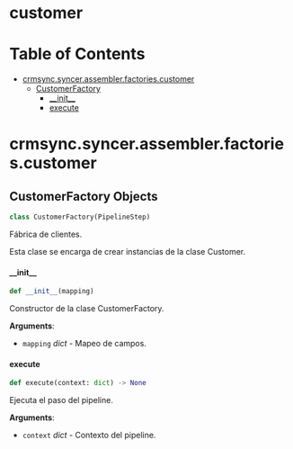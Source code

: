 # customer
# Table of Contents

* [crmsync.syncer.assembler.factories.customer](#crmsync.syncer.assembler.factories.customer)
  * [CustomerFactory](#crmsync.syncer.assembler.factories.customer.CustomerFactory)
    * [\_\_init\_\_](#crmsync.syncer.assembler.factories.customer.CustomerFactory.__init__)
    * [execute](#crmsync.syncer.assembler.factories.customer.CustomerFactory.execute)

<a id="crmsync.syncer.assembler.factories.customer"></a>

# crmsync.syncer.assembler.factories.customer

<a id="crmsync.syncer.assembler.factories.customer.CustomerFactory"></a>

## CustomerFactory Objects

```python
class CustomerFactory(PipelineStep)
```

Fábrica de clientes.

Esta clase se encarga de crear instancias de la clase Customer.

<a id="crmsync.syncer.assembler.factories.customer.CustomerFactory.__init__"></a>

#### \_\_init\_\_

```python
def __init__(mapping)
```

Constructor de la clase CustomerFactory.

**Arguments**:

- `mapping` _dict_ - Mapeo de campos.

<a id="crmsync.syncer.assembler.factories.customer.CustomerFactory.execute"></a>

#### execute

```python
def execute(context: dict) -> None
```

Ejecuta el paso del pipeline.

**Arguments**:

- `context` _dict_ - Contexto del pipeline.

